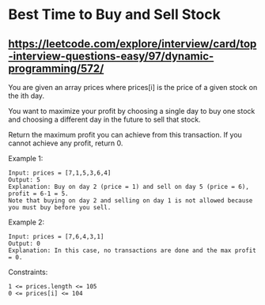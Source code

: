#   Best Time to Buy and Sell Stock
## https://leetcode.com/explore/interview/card/top-interview-questions-easy/97/dynamic-programming/572/

You are given an array prices where prices[i] is the price of a given stock on the ith day.

You want to maximize your profit by choosing a single day to buy one stock and choosing a different day in the future to sell that stock.

Return the maximum profit you can achieve from this transaction. If you cannot achieve any profit, return 0.

 

Example 1:

	Input: prices = [7,1,5,3,6,4]
	Output: 5
	Explanation: Buy on day 2 (price = 1) and sell on day 5 (price = 6), profit = 6-1 = 5.
	Note that buying on day 2 and selling on day 1 is not allowed because you must buy before you sell.

Example 2:

	Input: prices = [7,6,4,3,1]
	Output: 0
	Explanation: In this case, no transactions are done and the max profit = 0.

 

Constraints:

    1 <= prices.length <= 105
    0 <= prices[i] <= 104


